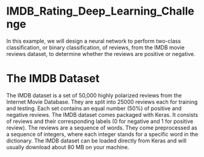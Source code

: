# IMDB_Rating_Deep_Learning_Challenge
In this example, we will design a neural network to perform two-class classification, or binary classification, of reviews, from the IMDB movie reviews dataset, to determine whether the reviews are positive or negative.
# The IMDB Dataset
The IMDB dataset is a set of 50,000 highly polarized reviews from the Internet Movie Database. They are split into 25000 reviews each for training and testing. Each set contains an equal number (50%) of positive and negative reviews.
The IMDB dataset comes packaged with Keras. It consists of reviews and their corresponding labels (0 for negative and 1 for positive review). The reviews are a sequence of words. They come preprocessed as a sequence of integers, where each integer stands for a specific word in the dictionary.
The IMDB dataset can be loaded directly from Keras and will usually download about 80 MB on your machine.

